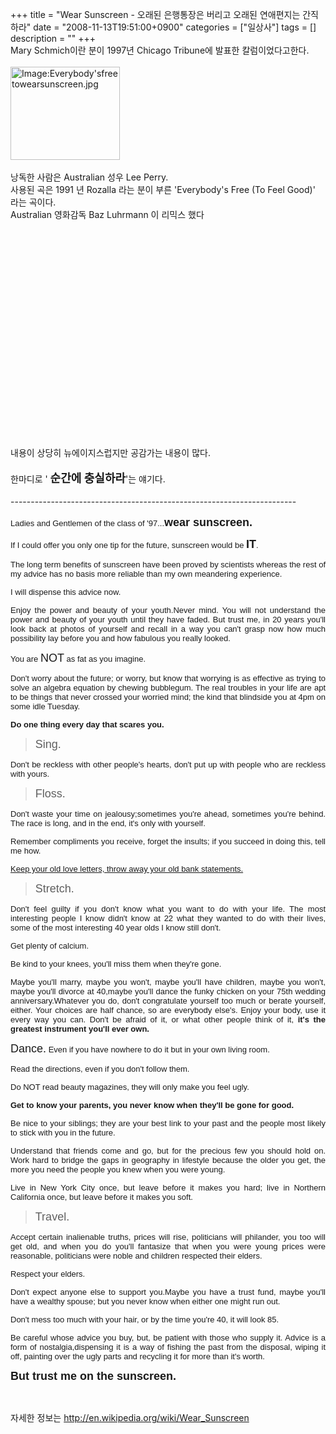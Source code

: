 +++
title = "Wear Sunscreen - 오래된 은행통장은 버리고 오래된 연애편지는 간직하라"
date = "2008-11-13T19:51:00+0900"
categories = ["일상사"]
tags = []
description = ""
+++
<span class="copyright_entry" style="display:block;" title="Wear Sunscreen - 오래된 은행통장은 버리고 오래된 연애편지는 간직하라@@**@@http://shed.egloos.com/1835621"></span>Mary Schmich이란 분이 1997년 Chicago Tribune에 발표한 칼럼이었다고한다.
<br>
<br>
<a href="http://upload.wikimedia.org/wikipedia/en/6/6c/Everybody%27sfreetowearsunscreen.jpg"><img alt="Image:Everybody'sfreetowearsunscreen.jpg" src="/attachment/1835621_1.jpg" border="0" width="175" height="149"></a>
<br>
<br>낭독한 사람은 Australian 성우 Lee Perry.
<br>사용된 곡은 1991 년 Rozalla 라는 분이 부른 'Everybody's Free (To Feel Good)' 라는 곡이다.
<br>Australian 영화감독 Baz Luhrmann 이 리믹스 했다
<br>
<br>
<object width="425" height="344"><embed src="http://www.youtube.com/v/0CVB8YSOLK4&amp;hl=en&amp;fs=1" type="application/x-shockwave-flash" allowscriptaccess="always" allowfullscreen="true" width="425" height="344"></object>
<br>내용이 상당히 뉴에이지스럽지만 공감가는 내용이 많다.
<br>
<br>한마디로 '
<font style="font-weight: bold; font-family: '바탕','Batang';" size="4">순간에 충실하라</font>'는 얘기다.
<br>
<br>-----------------------------------------------------------------------
<br>
<font size="2" face="ARIAL"><br>Ladies and Gentlemen of the class of '97...<b><font size="4">wear sunscreen.</font></b></font>
<p align="justify"><font size="2" face="ARIAL">If I could offer you only one tip for the future, sunscreen would be <b><font size="4">IT</font></b>.</font></p>
<p align="justify"><font size="2" face="ARIAL">The long term benefits of sunscreen have been proved by scientists whereas the rest of my advice has no basis more reliable than my own meandering experience.</font></p>
<p align="justify"><font size="2" face="ARIAL">I will dispense this advice now.</font></p>
<p align="justify"><font size="2" face="ARIAL">Enjoy the power and beauty of your youth.Never mind. You will not understand the power and beauty of your youth until they have faded. But trust me, in 20 years you'll look back at photos of yourself and recall in a way you can't grasp now how much possibility lay before you and how fabulous you really looked. </font></p>
<p align="justify"><font size="2" face="ARIAL">You are <font size="4">NOT</font> as fat as you imagine.</font></p>
<p align="justify"><font size="2" face="ARIAL">Don't worry about the future; or worry, but know that worrying is as effective as trying to solve an algebra equation by chewing bubblegum. The real troubles in your life are apt to be things that never crossed your worried mind; the kind that blindside you at 4pm on some idle Tuesday.</font></p>
<p align="justify"><font size="2" face="ARIAL"><b>Do one thing every day that scares you.</b></font></p>
<p align="justify"></p>
<blockquote>
 <font size="2" face="ARIAL"><font size="4">Sing.</font></font>
</blockquote>
<p align="justify"><font size="2" face="ARIAL">Don't be reckless with other people's hearts, don't put up with people who are reckless with yours.</font></p>
<p align="justify"></p>
<blockquote>
 <font size="2" face="ARIAL"><font size="4">Floss.</font></font>
</blockquote>
<p align="justify"><font size="2" face="ARIAL">Don't waste your time on jealousy;sometimes you're ahead, sometimes you're behind. The race is long, and in the end, it's only with yourself.</font></p>
<p align="justify"><font size="2" face="ARIAL">Remember compliments you receive, forget the insults; if you succeed in doing this, tell me how.</font></p>
<p style="text-decoration: underline;" align="justify"><font size="2" face="ARIAL">Keep your old love letters, throw away your old bank statements.</font></p>
<p align="justify"></p>
<blockquote>
 <font size="2" face="ARIAL"><font size="4">Stretch.</font></font>
</blockquote>
<p align="justify"><font size="2" face="ARIAL">Don't feel guilty if you don't know what you want to do with your life. The most interesting people I know didn't know at 22 what they wanted to do with their lives, some of the most interesting 40 year olds I know still don't.</font></p>
<p align="justify"><font size="2" face="ARIAL">Get plenty of calcium.</font></p>
<p align="justify"><font size="2" face="ARIAL">Be kind to your knees, you'll miss them when they're gone.</font></p>
<p align="justify"><font size="2" face="ARIAL">Maybe you'll marry, maybe you won't, maybe you'll have children, maybe you won't, maybe you'll divorce at 40,maybe you'll dance the funky chicken on your 75th wedding anniversary.Whatever you do, don't congratulate yourself too much or berate yourself, either. Your choices are half chance, so are everybody else's. Enjoy your body, use it every way you can. Don't be afraid of it, or what other people think of it, <b>it's the greatest instrument you'll ever own.</b></font></p>
<p align="justify"><font size="2" face="ARIAL"><font size="4">Dance.</font> Even if you have nowhere to do it but in your own living room.</font></p>
<p align="justify"><font size="2" face="ARIAL">Read the directions, even if you don't follow them.</font></p>
<p align="justify"><font size="2" face="ARIAL">Do NOT read beauty magazines, they will only make you feel ugly.</font></p>
<p align="justify"><font size="2" face="ARIAL"><b>Get to know your parents, you never know when they'll be gone for good.</b></font></p>
<p align="justify"><font size="2" face="ARIAL">Be nice to your siblings; they are your best link to your past and the people most likely to stick with you in the future.</font></p>
<p align="justify"><font size="2" face="ARIAL">Understand that friends come and go, but for the precious few you should hold on. Work hard to bridge the gaps in geography in lifestyle because the older you get, the more you need the people you knew when you were young.</font></p>
<p align="justify"><font size="2" face="ARIAL">Live in New York City once, but leave before it makes you hard; live in Northern California once, but leave before it makes you soft.</font></p>
<p align="justify"></p>
<blockquote>
 <font size="2" face="ARIAL"><font size="4">Travel.</font></font>
</blockquote>
<p align="justify"><font size="2" face="ARIAL">Accept certain inalienable truths, prices will rise, politicians will philander, you too will get old, and when you do you'll fantasize that when you were young prices were reasonable, politicians were noble and children respected their elders.</font></p>
<p align="justify"><font size="2" face="ARIAL">Respect your elders.</font></p>
<p align="justify"><font size="2" face="ARIAL">Don't expect anyone else to support you.Maybe you have a trust fund, maybe you'll have a wealthy spouse; but you never know when either one might run out.</font></p>
<p align="justify"><font size="2" face="ARIAL">Don't mess too much with your hair, or by the time you're 40, it will look 85.</font></p>
<p align="justify"><font size="2" face="ARIAL">Be careful whose advice you buy, but, be patient with those who supply it. Advice is a form of nostalgia,dispensing it is a way of fishing the past from the disposal, wiping it off, painting over the ugly parts and recycling it for more than it's worth.</font></p>
<p align="justify"><font size="2" face="ARIAL"><b><font size="4">But trust me on the sunscreen.</font></b></font></p>
<p align="justify"><br></p>
<p align="justify">자세한 정보는 <a title="" href="http://en.wikipedia.org/wiki/Wear_Sunscreen">http://en.wikipedia.org/wiki/Wear_Sunscreen</a></p> 
<!--
       <rdf:RDF xmlns:rdf="http://www.w3.org/1999/02/22-rdf-syntax-ns#"
		    xmlns:dc="http://purl.org/dc/elements/1.1/"
		    xmlns:trackback="http://madskills.com/public/xml/rss/module/trackback/">
       <rdf:Description
	        rdf:about="http://shed.egloos.com/1835621"
	        dc:identifier="http://shed.egloos.com/1835621"
	        dc:title="Wear Sunscreen - 오래된 은행통장은 버리고 오래된 연애편지는 간직하라"
	        trackback:ping="http://shed.egloos.com/tb/1835621"/>
       </rdf:RDF>
       -->

<ul></ul>